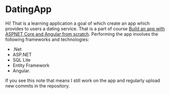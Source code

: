 # DatingApp
Hi! That is a learning application a goal of which create an app which provides to users a dating service. That is a part of course
<a href="https://www.udemy.com/course/build-an-app-with-aspnet-core-and-angular-from-scratch/">Build an app with ASPNET Core and Angular from scratch</a>.
Performing the app involves the following frameworks and technologies:
 - .Net
 - ASP&period;NET
 - SQL Lite
 - Entity Framework
 - Angular.
 
If you see this note that means I still work on the app and regularly upload new commits in the repository.
